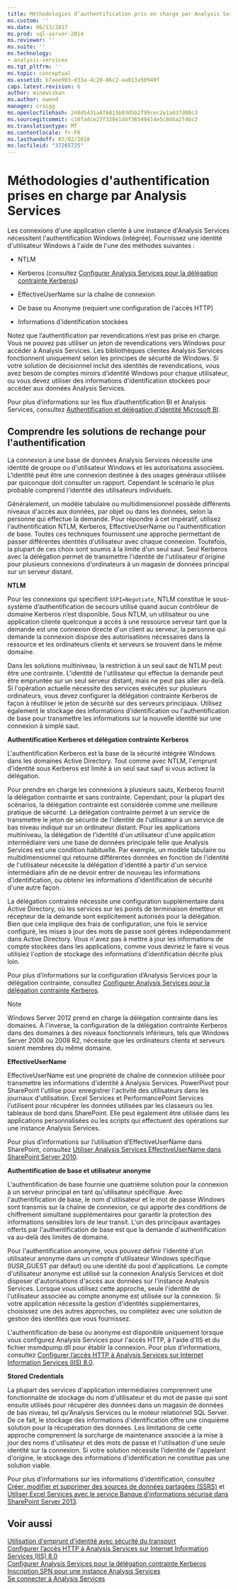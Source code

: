 ```yaml
---
title: Méthodologies d’authentification pris en charge par Analysis Services | Microsoft Docs
ms.custom: ''
ms.date: 06/13/2017
ms.prod: sql-server-2014
ms.reviewer: ''
ms.suite: ''
ms.technology:
- analysis-services
ms.tgt_pltfrm: ''
ms.topic: conceptual
ms.assetid: b7aee903-d33a-4c20-86c2-aa013a50949f
caps.latest.revision: 6
author: minewiskan
ms.author: owend
manager: craigg
ms.openlocfilehash: 248d5431a4f6015b03d5b2f99cec2e1a037d00c3
ms.sourcegitcommit: c18fadce27f330e1d4f36549414e5c84ba2f46c2
ms.translationtype: MT
ms.contentlocale: fr-FR
ms.lasthandoff: 07/02/2018
ms.locfileid: "37265725"
---
```

# <a name="authentication-methodologies-supported-by-analysis-services"></a>Méthodologies d'authentification prises en charge par Analysis Services
  Les connexions d'une application cliente à une instance d'Analysis Services nécessitent l'authentification Windows (intégrée). Fournissez une identité d'utilisateur Windows à l'aide de l'une des méthodes suivantes :  
  
-   NTLM  
  
-   Kerberos (consultez [Configurer Analysis Services pour la délégation contrainte Kerberos](configure-analysis-services-for-kerberos-constrained-delegation.md))  
  
-   EffectiveUserName sur la chaîne de connexion  
  
-   De base ou Anonyme (requiert une configuration de l'accès HTTP)  
  
-   Informations d'identification stockées  
  
 Notez que l’authentification par revendications n’est pas prise en charge. Vous ne pouvez pas utiliser un jeton de revendications vers Windows pour accéder à Analysis Services. Les bibliothèques clientes Analysis Services fonctionnent uniquement selon les principes de sécurité de Windows. Si votre solution de décisionnel inclut des identités de revendications, vous avez besoin de comptes miroirs d'identité Windows pour chaque utilisateur, ou vous devez utiliser des informations d'identification stockées pour accéder aux données Analysis Services.  
  
 Pour plus d’informations sur les flux d’authentification BI et Analysis Services, consultez [Authentification et délégation d’identité Microsoft BI](http://go.microsoft.com/fwlink/?LinkID=286576).  
  
##  <a name="bkmk_auth"></a> Comprendre les solutions de rechange pour l'authentification  
 La connexion à une base de données Analysis Services nécessite une identité de groupe ou d'utilisateur Windows et les autorisations associées. L'identité peut être une connexion destinée à des usages généraux utilisée par quiconque doit consulter un rapport. Cependant le scénario le plus probable comprend l'identité des utilisateurs individuels.  
  
 Généralement, un modèle tabulaire ou multidimensionnel possède différents niveaux d'accès aux données, par objet ou dans les données, selon la personne qui effectue la demande. Pour répondre à cet impératif, utilisez l'authentification NTLM, Kerberos, EffectiveUserName ou l'authentification de base. Toutes ces techniques fournissent une approche permettant de passer différentes identités d'utilisateur avec chaque connexion. Toutefois, la plupart de ces choix sont soumis à la limite d'un seul saut. Seul Kerberos avec la délégation permet de transmettre l'identité de l'utilisateur d'origine pour plusieurs connexions d'ordinateurs à un magasin de données principal sur un serveur distant.  
  
 **NTLM**  
  
 Pour les connexions qui spécifient `SSPI=Negotiate`, NTLM constitue le sous-système d’authentification de secours utilisé quand aucun contrôleur de domaine Kerberos n’est disponible. Sous NTLM, un utilisateur ou une application cliente quelconque a accès à une ressource serveur tant que la demande est une connexion directe d'un client au serveur, la personne qui demande la connexion dispose des autorisations nécessaires dans la ressource et les ordinateurs clients et serveurs se trouvent dans le même domaine.  
  
 Dans les solutions multiniveau, la restriction à un seul saut de NTLM peut être une contrainte. L'identité de l'utilisateur qui effectue la demande peut être empruntée sur un seul serveur distant, mais ne peut pas aller au-delà. Si l'opération actuelle nécessite des services exécutés sur plusieurs ordinateurs, vous devez configurer la délégation contrainte Kerberos de façon à réutiliser le jeton de sécurité sur des serveurs principaux. Utilisez également le stockage des informations d'identification ou l'authentification de base pour transmettre les informations sur la nouvelle identité sur une connexion à simple saut.  
  
 **Authentification Kerberos et délégation contrainte Kerberos**  
  
 L'authentification Kerberos est la base de la sécurité intégrée Windows dans les domaines Active Directory. Tout comme avec NTLM, l'emprunt d'identité sous Kerberos est limité à un seul saut sauf si vous activez la délégation.  
  
 Pour prendre en charge les connexions à plusieurs sauts, Kerberos fournit la délégation contrainte et sans contrainte. Cependant, pour la plupart des scénarios, la délégation contrainte est considérée comme une meilleure pratique de sécurité. La délégation contrainte permet à un service de transmettre le jeton de sécurité de l'identité de l'utilisateur à un service de bas niveau indiqué sur un ordinateur distant. Pour les applications multiniveau, la délégation de l'identité d'un utilisateur d'une application intermédiaire vers une base de données principale telle que Analysis Services est une condition habituelle. Par exemple, un modèle tabulaire ou multidimensionnel qui retourne différentes données en fonction de l'identité de l'utilisateur nécessite la délégation d'identité à partir d'un service intermédiaire afin de ne devoir entrer de nouveau les informations d'identification, ou obtenir les informations d'identification de sécurité d'une autre façon.  
  
 La délégation contrainte nécessite une configuration supplémentaire dans Active Directory, où les services sur les points de terminaison émetteur et récepteur de la demande sont explicitement autorisés pour la délégation. Bien que cela implique des frais de configuration, une fois le service configuré, les mises à jour des mots de passe sont gérées indépendamment dans Active Directory. Vous n'avez pas à mettre à jour les informations de compte stockées dans les applications, comme vous devriez le faire si vous utilisiez l'option de stockage des informations d'identification décrite plus loin.  
  
 Pour plus d’informations sur la configuration d’Analysis Services pour la délégation contrainte, consultez [Configurer Analysis Services pour la délégation contrainte Kerberos](configure-analysis-services-for-kerberos-constrained-delegation.md).  
  
> [!NOTE]  
>  Windows Server 2012 prend en charge la délégation contrainte dans les domaines. À l'inverse, la configuration de la délégation contrainte Kerberos dans des domaines à des niveaux fonctionnels inférieurs, tels que Windows Server 2008 ou 2008 R2, nécessite que les ordinateurs clients et serveurs soient membres du même domaine.  
  
 **EffectiveUserName**  
  
 EffectiveUserName est une propriété de chaîne de connexion utilisée pour transmettre les informations d'identité à Analysis Services. PowerPivot pour SharePoint l'utilise pour enregistrer l'activité des utilisateurs dans les journaux d'utilisation. Excel Services et PerformancePoint Services l'utilisent pour récupérer les données utilisées par les classeurs ou les tableaux de bord dans SharePoint. Elle peut également être utilisée dans les applications personnalisées ou les scripts qui effectuent des opérations sur une instance Analysis Services.  
  
 Pour plus d’informations sur l’utilisation d’EffectiveUserName dans SharePoint, consultez [Utiliser Analysis Services EffectiveUserName dans SharePoint Server 2010](http://go.microsoft.com/fwlink/?LinkId=311905).  
  
 **Authentification de base et utilisateur anonyme**  
  
 L'authentification de base fournie une quatrième solution pour la connexion à un serveur principal en tant qu'utilisateur spécifique. Avec l'authentification de base, le nom d'utilisateur et le mot de passe Windows sont transmis sur la chaîne de connexion, ce qui apporte des conditions de chiffrement simultané supplémentaires pour garantir la protection des informations sensibles lors de leur transit. L'un des principaux avantages offerts par l'authentification de base est que la demande d'authentification va au-delà des limites de domaine.  
  
 Pour l'authentification anonyme, vous pouvez définir l'identité d'un utilisateur anonyme dans un compte d'utilisateur Windows spécifique (IUSR_GUEST par défaut) ou une identité du pool d'applications. Le compte d'utilisateur anonyme est utilisé sur la connexion Analysis Services et doit disposer d'autorisations d'accès aux données sur l'instance Analysis Services. Lorsque vous utilisez cette approche, seule l'identité de l'utilisateur associée au compte anonyme est utilisée sur la connexion. Si votre application nécessite la gestion d'identités supplémentaires, choisissez une des autres approches, ou complétez avec une solution de gestion des identités que vous fournissez.  
  
 L'authentification de base ou anonyme est disponible uniquement lorsque vous configurez Analysis Services pour l'accès HTTP, à l'aide d'IIS et du fichier msmdpump.dll pour établir la connexion. Pour plus d’informations, consultez [Configurer l’accès HTTP à Analysis Services sur Internet Information Services &#40;IIS&#41; 8.0](configure-http-access-to-analysis-services-on-iis-8-0.md).  
  
 **Stored Credentials**  
  
 La plupart des services d'application intermédiaires comprennent une fonctionnalité de stockage du nom d'utilisateur et du mot de passe qui sont ensuite utilisés pour récupérer des données dans un magasin de données de bas niveau, tel qu'Analysis Services ou le moteur relationnel SQL Server. De ce fait, le stockage des informations d'identification offre une cinquième solution pour la récupération des données. Les limitations de cette approche comprennent la surcharge de maintenance associée à la mise à jour des noms d'utilisateur et des mots de passe et l'utilisation d'une seule identité sur la connexion. Si votre solution nécessite l'identité de l'appelant d'origine, le stockage des informations d'identification ne constitue pas une solution viable.  
  
 Pour plus d’informations sur les informations d’identification, consultez [Créer, modifier et supprimer des sources de données partagées &#40;SSRS&#41;](../../reporting-services/report-data/create-modify-and-delete-shared-data-sources-ssrs.md) et [Utiliser Excel Services avec le service Banque d’informations sécurisé dans SharePoint Server 2013](http://go.microsoft.com/fwlink/?LinkID=309869).  
  
## <a name="see-also"></a>Voir aussi  
 [Utilisation d'emprunt d'identité avec sécurité du transport](http://go.microsoft.com/fwlink/?LinkId=311727)   
 [Configurer l’accès HTTP à Analysis Services sur Internet Information Services &#40;IIS&#41; 8.0](configure-http-access-to-analysis-services-on-iis-8-0.md)   
 [Configurer Analysis Services pour la délégation contrainte Kerberos](configure-analysis-services-for-kerberos-constrained-delegation.md)   
 [Inscription SPN pour une instance Analysis Services](spn-registration-for-an-analysis-services-instance.md)   
 [Se connecter à Analysis Services](connect-to-analysis-services.md)  
  
  
